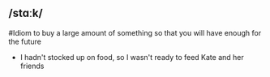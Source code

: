 ## /stɑːk/  
#Idiom
to buy a large amount of something so that you will have enough for the future

- I hadn't stocked up on food, so I wasn't ready to feed Kate and her friends